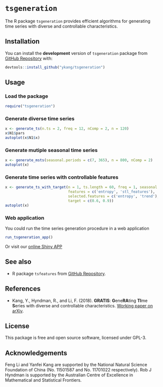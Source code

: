 `tsgeneration`
==============

The R package `tsgeneration` provides efficient algorithms for generating time series with
diverse and controllable characteristics.

Installation
------------

You can install the **development** version of `tsgeneration` package from [GitHub
Repository](https://github.com/ykang/tsgeneration) with:

``` r
devtools::install_github("ykang/tsgeneration")
```

Usage
-----

### Load the package

``` r
require("tsgeneration")
```

### Generate diverse time series

``` r
x <- generate_ts(n.ts = 2, freq = 12, nComp = 2, n = 120)
x$N1$pars
autoplot(x$N1$x)
```

### Generate mutiple seasonal time series

``` r
x <- generate_msts(seasonal.periods = c(7, 365), n = 800, nComp = 2)
autoplot(x)
```

### Generate time series with controllable features

``` r
x <- generate_ts_with_target(n = 1, ts.length = 60, freq = 1, seasonal = 0,
                             features = c('entropy', 'stl_features'),
                             selected.features = c('entropy', 'trend'),
                             target = c(0.6, 0.9))
autoplot(x)
```

### Web application

You could run the time series generation procedure in a web application
``` r
run_tsgeneration_app()
```
Or visit our [online Shiny APP](https://ebsmonash.shinyapps.io/tsgeneration/)

See also
--------

- R package `tsfeatures` from [GitHub Repository](https://github.com/robjhyndman/tsfeatures).


References
----------

- Kang, Y., Hyndman, R., and Li, F. (2018). **GRATIS**: **G**ene**RA**ting **TI**me **S**eries with
diverse and controllable characteristics. [Working paper on arXiv](http://arxiv.org/abs/1903.02787).


License
-------
This package is free and open source software, licensed under GPL-3.


Acknowledgements
----------------
Feng Li and Yanfei Kang are supported by the
National Natural Science Foundation of China
(No. 11501587 and No. 11701022 respectively). Rob J Hyndman is supported by the Australian
Centre of Excellence in Mathematical and Statistical Frontiers.
